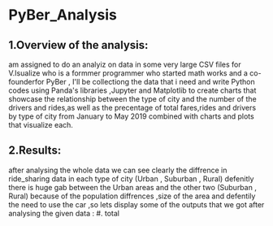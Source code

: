 # PyBer_Analysis
 ## 1.Overview of the analysis: 
 am assigned to do an analyiz on data in some very large CSV files for V.Isualize who is a formmer programmer who started math works and a co-founderfor PyBer , I'll be collectiong the data that i need and write Python codes using Panda's libraries ,Jupyter and Matplotlib to create charts that showcase the relationship between the type of city and the number of the drivers and rides,as well as the precentage of total fares,rides and drivers by type of city from January to May 2019 combined with charts and plots that visualize each.
## 2.Results:
after analysing the whole data we can see clearly the diffrence in ride_sharing data in each type of city (Urban , Suburban , Rural) defenitly there is huge gab between the Urban areas and the other two (Suburban , Rural) because of the population diffrences ,size of the area and defentily the need to use the car ,so lets display some of the outputs that we got after analysing the given data :
#. total 
